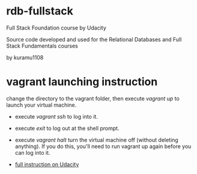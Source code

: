 rdb-fullstack
=============

Full Stack Foundation course by Udacity

Source code developed and used for the Relational Databases and Full Stack Fundamentals courses

by kuramu1108

# vagrant launching instruction
change the directory to the vagrant folder, then execute _vagrant up_ to launch your virtual machine.

- execute _vagrant ssh_ to log into it. 
- execute _exit_ to log out at the shell prompt.  
- execute _vagrant halt_ turn the virtual machine off (without deleting anything). If you do this, you'll need to run vagrant up again before you can log into it. 

- [full instruction on Udacity](https://www.udacity.com/wiki/ud088/vagrant)